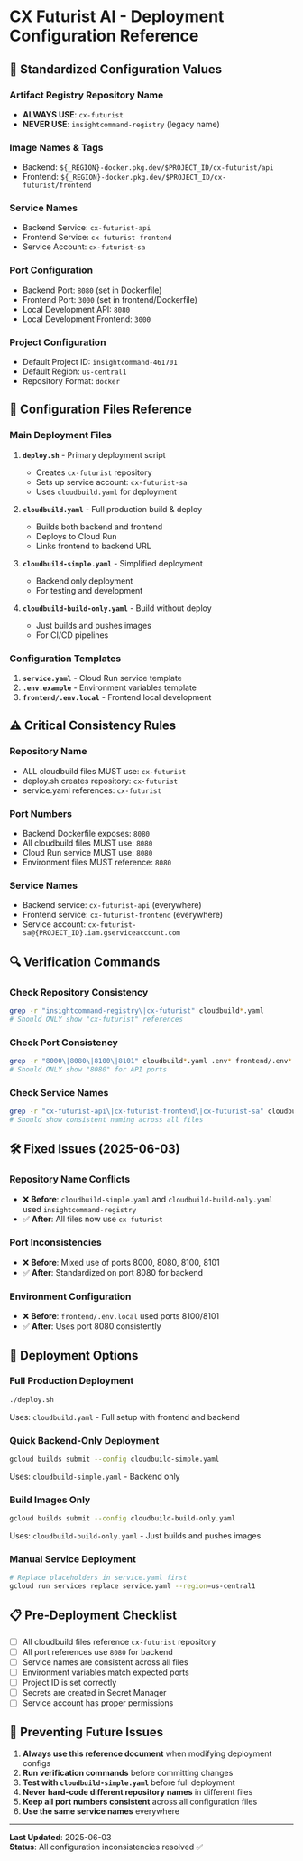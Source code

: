# CX Futurist AI - Deployment Configuration Reference

## 🔧 **Standardized Configuration Values**

### **Artifact Registry Repository Name**
- **ALWAYS USE**: `cx-futurist`
- **NEVER USE**: `insightcommand-registry` (legacy name)

### **Image Names & Tags**
- Backend: `${_REGION}-docker.pkg.dev/$PROJECT_ID/cx-futurist/api`
- Frontend: `${_REGION}-docker.pkg.dev/$PROJECT_ID/cx-futurist/frontend`

### **Service Names**
- Backend Service: `cx-futurist-api`
- Frontend Service: `cx-futurist-frontend`
- Service Account: `cx-futurist-sa`

### **Port Configuration**
- Backend Port: `8080` (set in Dockerfile)
- Frontend Port: `3000` (set in frontend/Dockerfile)
- Local Development API: `8080`
- Local Development Frontend: `3000`

### **Project Configuration**
- Default Project ID: `insightcommand-461701`
- Default Region: `us-central1`
- Repository Format: `docker`

## 📁 **Configuration Files Reference**

### **Main Deployment Files**
1. **`deploy.sh`** - Primary deployment script
   - Creates `cx-futurist` repository
   - Sets up service account: `cx-futurist-sa`
   - Uses `cloudbuild.yaml` for deployment

2. **`cloudbuild.yaml`** - Full production build & deploy
   - Builds both backend and frontend
   - Deploys to Cloud Run
   - Links frontend to backend URL

3. **`cloudbuild-simple.yaml`** - Simplified deployment
   - Backend only deployment
   - For testing and development

4. **`cloudbuild-build-only.yaml`** - Build without deploy
   - Just builds and pushes images
   - For CI/CD pipelines

### **Configuration Templates**
1. **`service.yaml`** - Cloud Run service template
2. **`.env.example`** - Environment variables template
3. **`frontend/.env.local`** - Frontend local development

## ⚠️ **Critical Consistency Rules**

### **Repository Name**
- ALL cloudbuild files MUST use: `cx-futurist`
- deploy.sh creates repository: `cx-futurist`
- service.yaml references: `cx-futurist`

### **Port Numbers**
- Backend Dockerfile exposes: `8080`
- All cloudbuild files MUST use: `8080`
- Cloud Run service MUST use: `8080`
- Environment files MUST reference: `8080`

### **Service Names**
- Backend service: `cx-futurist-api` (everywhere)
- Frontend service: `cx-futurist-frontend` (everywhere)
- Service account: `cx-futurist-sa@{PROJECT_ID}.iam.gserviceaccount.com`

## 🔍 **Verification Commands**

### **Check Repository Consistency**
```bash
grep -r "insightcommand-registry\|cx-futurist" cloudbuild*.yaml
# Should ONLY show "cx-futurist" references
```

### **Check Port Consistency**
```bash
grep -r "8000\|8080\|8100\|8101" cloudbuild*.yaml .env* frontend/.env*
# Should ONLY show "8080" for API ports
```

### **Check Service Names**
```bash
grep -r "cx-futurist-api\|cx-futurist-frontend\|cx-futurist-sa" cloudbuild*.yaml deploy.sh service.yaml
# Should show consistent naming across all files
```

## 🛠️ **Fixed Issues (2025-06-03)**

### **Repository Name Conflicts**
- ❌ **Before**: `cloudbuild-simple.yaml` and `cloudbuild-build-only.yaml` used `insightcommand-registry`
- ✅ **After**: All files now use `cx-futurist`

### **Port Inconsistencies**
- ❌ **Before**: Mixed use of ports 8000, 8080, 8100, 8101
- ✅ **After**: Standardized on port 8080 for backend

### **Environment Configuration**
- ❌ **Before**: `frontend/.env.local` used ports 8100/8101
- ✅ **After**: Uses port 8080 consistently

## 🚀 **Deployment Options**

### **Full Production Deployment**
```bash
./deploy.sh
```
Uses: `cloudbuild.yaml` - Full setup with frontend and backend

### **Quick Backend-Only Deployment**
```bash
gcloud builds submit --config cloudbuild-simple.yaml
```
Uses: `cloudbuild-simple.yaml` - Backend only

### **Build Images Only**
```bash
gcloud builds submit --config cloudbuild-build-only.yaml
```
Uses: `cloudbuild-build-only.yaml` - Just builds and pushes images

### **Manual Service Deployment**
```bash
# Replace placeholders in service.yaml first
gcloud run services replace service.yaml --region=us-central1
```

## 📋 **Pre-Deployment Checklist**

- [ ] All cloudbuild files reference `cx-futurist` repository
- [ ] All port references use `8080` for backend
- [ ] Service names are consistent across all files
- [ ] Environment variables match expected ports
- [ ] Project ID is set correctly
- [ ] Secrets are created in Secret Manager
- [ ] Service account has proper permissions

## 🔄 **Preventing Future Issues**

1. **Always use this reference document** when modifying deployment configs
2. **Run verification commands** before committing changes  
3. **Test with `cloudbuild-simple.yaml`** before full deployment
4. **Never hard-code different repository names** in different files
5. **Keep all port numbers consistent** across all configuration files
6. **Use the same service names** everywhere

---
**Last Updated**: 2025-06-03  
**Status**: All configuration inconsistencies resolved ✅